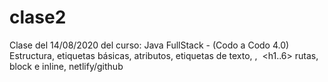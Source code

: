 # clase2
Clase del 14/08/2020 del curso: Java FullStack - (Codo a Codo 4.0)
Estructura, etiquetas básicas, atributos, etiquetas de texto, <a>, <img> <h1..6> rutas, block e inline, netlify/github  					
